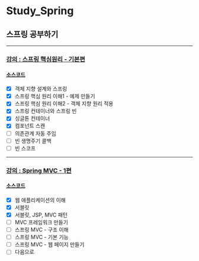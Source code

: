 # Study_Spring
## 스프링 공부하기

---

### [강의 :  스프링 핵심원리 - 기본편](https://www.inflearn.com/course/%EC%8A%A4%ED%94%84%EB%A7%81-%ED%95%B5%EC%8B%AC-%EC%9B%90%EB%A6%AC-%EA%B8%B0%EB%B3%B8%ED%8E%B8/dashboard)

#### [소스코드](https://github.com/ulimy/Study_Spring/tree/main/lecture_basic)

- [x] 객체 지향 설계와 스프링
- [x] 스프링 핵심 원리 이해1 - 예제 만들기
- [x] 스프링 핵심 원리 이해2 - 객체 지향 원리 적용
- [x] 스프링 컨테이너와 스프링 빈
- [x] 싱글톤 컨테이너
- [x] 컴포넌트 스캔
- [ ] 의존관계 자동 주임
- [ ] 빈 생명주기 콜백
- [ ] 빈 스코프

---

### [강의 :  Spring MVC - 1편](https://www.inflearn.com/course/%EC%8A%A4%ED%94%84%EB%A7%81-mvc-1/dashboard)

#### [소스코드](https://github.com/ulimy/Study_Spring/tree/main/lecture_mvc)

- [x] 웹 애플리케이션의 이해
- [x] 서블릿
- [x] 서블릿, JSP, MVC 패턴
- [ ] MVC 프레임워크 만들기
- [ ] 스프링 MVC - 구조 이해
- [ ] 스프링 MVC - 기본 기능
- [ ] 스프링 MVC - 웹 페이지 만들기
- [ ] 다음으로